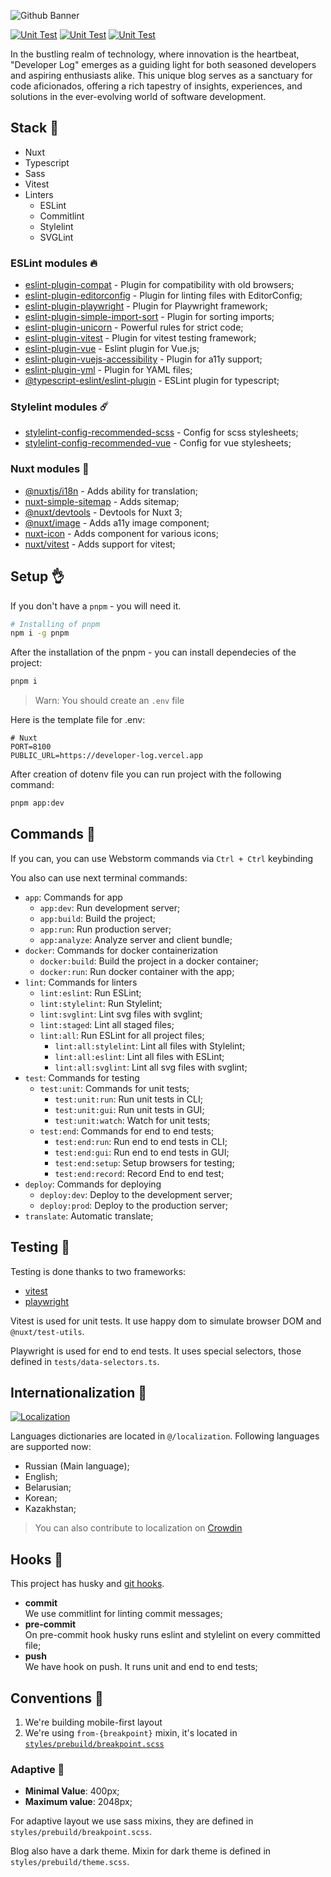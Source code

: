 ![Github Banner](https://github.com/developer-log/blog/assets/101672047/3e31b542-9423-4374-b2ab-e3a8c1d86171)

<p align="left">
  <a href="https://github.com/developer-log/blog/actions/workflows/build.yml" target="_blank"><img src="https://github.com/developer-log/blog/actions/workflows/build.yml/badge.svg" alt="Unit Test" /></a>
  <a href="https://github.com/developer-log/blog/actions/workflows/unit.yml" target="_blank"><img src="https://github.com/developer-log/blog/actions/workflows/unit.yml/badge.svg" alt="Unit Test" /></a>
  <a href="https://github.com/developer-log/blog/actions/workflows/lint.yml" target="_blank"><img src="https://github.com/developer-log/blog/actions/workflows/lint.yml/badge.svg" alt="Unit Test" /></a>
</p>

In the bustling realm of technology, where innovation is the heartbeat, "Developer Log" emerges as a guiding light for both seasoned developers and aspiring enthusiasts alike. This unique blog serves as a sanctuary for code aficionados, offering a rich tapestry of insights, experiences, and solutions in the ever-evolving world of software development.

## Stack 🥸
- Nuxt
- Typescript
- Sass
- Vitest
- Linters
  - ESLint
  - Commitlint
  - Stylelint
  - SVGLint

### ESLint modules 🔥
- [eslint-plugin-compat](https://github.com/amilajack/eslint-plugin-compat) - Plugin for compatibility with old browsers;
- [eslint-plugin-editorconfig](https://www.npmjs.com/package/eslint-plugin-editorconfig) - Plugin for linting files with EditorConfig;
- [eslint-plugin-playwright](https://github.com/playwright-community/eslint-plugin-playwright) - Plugin for Playwright framework;
- [eslint-plugin-simple-import-sort](https://github.com/lydell/eslint-plugin-simple-import-sort) - Plugin for sorting imports;
- [eslint-plugin-unicorn](https://github.com/sindresorhus/eslint-plugin-unicorn) - Powerful rules for strict code;
- [eslint-plugin-vitest](https://github.com/veritem/eslint-plugin-vitest) - Plugin for vitest testing framework;
- [eslint-plugin-vue](https://eslint.vuejs.org) - Eslint plugin for Vue.js;
- [eslint-plugin-vuejs-accessibility](https://vue-a11y.github.io/eslint-plugin-vuejs-accessibility/) - Plugin for a11y support;
- [eslint-plugin-yml](https://www.npmjs.com/package/eslint-plugin-yml) - Plugin for YAML files;
- [@typescript-eslint/eslint-plugin](https://typescript-eslint.io) - ESLint plugin for typescript;

### Stylelint modules ☄️
- [stylelint-config-recommended-scss](https://www.npmjs.com/package/stylelint-config-recommended-scss) - Config for scss stylesheets;
- [stylelint-config-recommended-vue](https://www.npmjs.com/package/stylelint-config-recommended-vue) - Config for vue stylesheets;

### Nuxt modules 💫
- [@nuxtjs/i18n](https://nuxt.com/modules/i18n) - Adds ability for translation;
- [nuxt-simple-sitemap](https://nuxt.com/modules/simple-sitemap) - Adds sitemap;
- [@nuxt/devtools](https://nuxt.com/modules/devtools) - Devtools for Nuxt 3;
- [@nuxt/image](https://nuxt.com/modules/image) - Adds a11y image component;
- [nuxt-icon](https://nuxt.com/modules/icon) - Adds component for various icons;
- [nuxt/vitest](https://nuxt.com/modules/vitest) - Adds support for vitest;

## Setup 👌
If you don't have a `pnpm` - you will need it.

```bash
# Installing of pnpm
npm i -g pnpm
```

After the installation of the pnpm - you can install dependecies of the project:

```bash
pnpm i
```

> Warn:
> You should create an `.env` file

Here is the template file for .env:

```dotenv
# Nuxt
PORT=8100
PUBLIC_URL=https://developer-log.vercel.app
```

After creation of dotenv file you can run project with the following command:

```bash
pnpm app:dev
```
## Commands 🙌
If you can, you can use Webstorm commands via `Ctrl + Ctrl` keybinding

You also can use next terminal commands:

- `app`: Commands for app
    - `app:dev`: Run development server;
    - `app:build`: Build the project;
    - `app:run`: Run production server;
    - `app:analyze`: Analyze server and client bundle;
- `docker`: Commands for docker containerization
  - `docker:build`: Build the project in a docker container;
  - `docker:run`: Run docker container with the app;
- `lint`: Commands for linters
  - `lint:eslint`: Run ESLint;
  - `lint:stylelint`: Run Stylelint;
  - `lint:svglint`: Lint svg files with svglint;
  - `lint:staged`: Lint all staged files;
  - `lint:all`: Run ESLint for all project files;
    - `lint:all:stylelint`: Lint all files with Stylelint;
    - `lint:all:eslint`: Lint all files with ESLint;
    - `lint:all:svglint`: Lint all svg files with svglint;
- `test`: Commands for testing
  - `test:unit`: Commands for unit tests;
    - `test:unit:run`: Run unit tests in CLI;
    - `test:unit:gui`: Run unit tests in GUI;
    - `test:unit:watch`: Watch for unit tests;
  - `test:end`: Commands for end to end tests;
    - `test:end:run`: Run end to end tests in CLI;
    - `test:end:gui`: Run end to end tests in GUI;
    - `test:end:setup`: Setup browsers for testing;
    - `test:end:record`: Record End to end test;
- `deploy`: Commands for deploying
  - `deploy:dev`: Deploy to the development server;
  - `deploy:prod`: Deploy to the production server;
- `translate`: Automatic translate;

## Testing 🥰
Testing is done thanks to two frameworks:
- [vitest](https://vitest.dev/)
- [playwright](https://playwright.dev/)

Vitest is used for unit tests. It use happy dom to simulate browser DOM and
`@nuxt/test-utils`.

Playwright is used for end to end tests. It uses special selectors, those defined in `tests/data-selectors.ts`.

## Internationalization 👅
<p align="left">
  <a href="https://crowdin.com/project/developer-log"><img src="https://badges.crowdin.net/developer-log/localized.svg" alt="Localization" /></a>
</p>

Languages dictionaries are located in `@/localization`. Following languages are supported now:

- Russian (Main language);
- English;
- Belarusian;
- Korean;
- Kazakhstan;

> You can also contribute to localization on [Crowdin](https://crowdin.com/project/developer-log)

## Hooks 🤞
This project has husky and [git hooks](https://gist.github.com/tokiory/5b99a68523065d86a218797d349fbbbd).

- **commit** \
  We use commitlint for linting commit messages;
- **pre-commit** \
  On pre-commit hook husky runs eslint and stylelint on every committed file;
- **push** \
  We have hook on push. It runs unit and end to end tests;


## Conventions 🤝

1. We're building mobile-first layout
2. We're using `from-{breakpoint}` mixin, it's located in [`styles/prebuild/breakpoint.scss`](styles/prebuild/breakpoint.scss)

### Adaptive 🤳
- **Minimal Value**: 400px;
- **Maximum value**: 2048px;

For adaptive layout we use sass mixins, they are defined in `styles/prebuild/breakpoint.scss`.

Blog also have a dark theme. Mixin for dark theme is defined in `styles/prebuild/theme.scss`.

